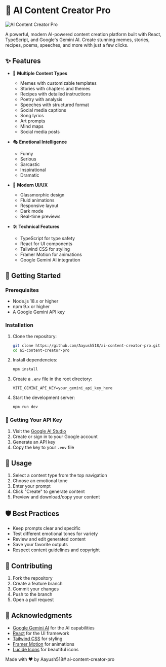 # 🌟 AI Content Creator Pro

![AI Content Creator Pro](https://images.unsplash.com/photo-1677442136019-21780ecad995?q=80&w=1200&auto=format&fit=crop)

A powerful, modern AI-powered content creation platform built with React, TypeScript, and Google's Gemini AI. Create stunning memes, stories, recipes, poems, speeches, and more with just a few clicks.

## ✨ Features

- 🎨 **Multiple Content Types**
  - Memes with customizable templates
  - Stories with chapters and themes
  - Recipes with detailed instructions
  - Poetry with analysis
  - Speeches with structured format
  - Social media captions
  - Song lyrics
  - Art prompts
  - Mind maps
  - Social media posts

- 🎭 **Emotional Intelligence**
  - Funny
  - Serious
  - Sarcastic
  - Inspirational
  - Dramatic

- 💅 **Modern UI/UX**
  - Glassmorphic design
  - Fluid animations
  - Responsive layout
  - Dark mode
  - Real-time previews

- 🛠 **Technical Features**
  - TypeScript for type safety
  - React for UI components
  - Tailwind CSS for styling
  - Framer Motion for animations
  - Google Gemini AI integration

## 🚀 Getting Started

### Prerequisites

- Node.js 18.x or higher
- npm 9.x or higher
- A Google Gemini API key

### Installation

1. Clone the repository:
   ```bash
   git clone https://github.com/Aayush518/ai-content-creator-pro.git
   cd ai-content-creator-pro
   ```

2. Install dependencies:
   ```bash
   npm install
   ```

3. Create a `.env` file in the root directory:
   ```env
   VITE_GEMINI_API_KEY=your_gemini_api_key_here
   ```

4. Start the development server:
   ```bash
   npm run dev
   ```

### 🔑 Getting Your API Key

1. Visit the [Google AI Studio](https://makersuite.google.com/app/apikey)
2. Create or sign in to your Google account
3. Generate an API key
4. Copy the key to your `.env` file

## 🎯 Usage

1. Select a content type from the top navigation
2. Choose an emotional tone
3. Enter your prompt
4. Click "Create" to generate content
5. Preview and download/copy your content

## 🛡️ Best Practices

- Keep prompts clear and specific
- Test different emotional tones for variety
- Review and edit generated content
- Save your favorite outputs
- Respect content guidelines and copyright


## 🤝 Contributing

1. Fork the repository
2. Create a feature branch
3. Commit your changes
4. Push to the branch
5. Open a pull request


## 🙏 Acknowledgments

- [Google Gemini AI](https://deepmind.google/technologies/gemini/) for the AI capabilities
- [React](https://reactjs.org/) for the UI framework
- [Tailwind CSS](https://tailwindcss.com/) for styling
- [Framer Motion](https://www.framer.com/motion/) for animations
- [Lucide Icons](https://lucide.dev/) for beautiful icons


Made with ❤️ by Aayush518# ai-content-creator-pro
